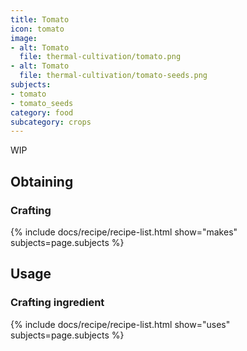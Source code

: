 ```yaml
---
title: Tomato
icon: tomato
image:
- alt: Tomato
  file: thermal-cultivation/tomato.png
- alt: Tomato
  file: thermal-cultivation/tomato-seeds.png
subjects: 
- tomato
- tomato_seeds
category: food
subcategory: crops
---
```


WIP

Obtaining
---------

### Crafting
{% include docs/recipe/recipe-list.html show="makes" subjects=page.subjects %}

Usage
-----

### Crafting ingredient
{% include docs/recipe/recipe-list.html show="uses" subjects=page.subjects %}
